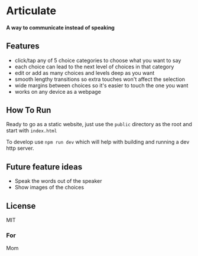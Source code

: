 # Articulate

#### A way to communicate instead of speaking

## Features

- click/tap any of 5 choice categories to choose what you want to say
- each choice can lead to the next level of choices in that category
- edit or add as many choices and levels deep as you want
- smooth lengthy transitions so extra touches won't affect the selection
- wide margins between choices so it's easier to touch the one you want
- works on any device as a webpage

## How To Run

Ready to go as a static website, just use the `public` directory as the root and start with `index.html`

To develop use `npm run dev` which will help with building and running a dev http server.

## Future feature ideas

- Speak the words out of the speaker
- Show images of the choices

## License
MIT

### For
Mom